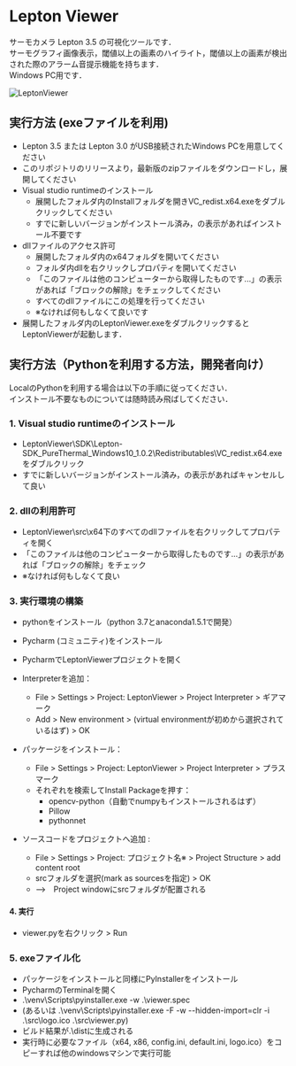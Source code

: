 # Lepton Viewer 
サーモカメラ Lepton 3.5 の可視化ツールです．  
サーモグラフィ画像表示，閾値以上の画素のハイライト，閾値以上の画素が検出された際のアラーム音提示機能を持ちます．  
Windows PC用です．
  
![LeptonViewer](https://github.com/InteractiveGraphicsLab/LeptonViewer/blob/dev_bellalarm/imgs/leptonviewer.gif "LeptonViewer")
  
  
  
## 実行方法 (exeファイルを利用)
- Lepton 3.5 または Lepton 3.0 がUSB接続されたWindows PCを用意してください
- このリポジトリのリリースより，最新版のzipファイルをダウンロードし，展開してください  
- Visual studio runtimeのインストール
  - 展開したフォルダ内のInstallフォルダを開きVC_redist.x64.exeをダブルクリックしてください
  - すでに新しいバージョンがインストール済み，の表示があればインストール不要です
- dllファイルのアクセス許可
  - 展開したフォルダ内のx64フォルダを開いてください
  - フォルダ内dllを右クリックしプロパティを開いてください
  - 「このファイルは他のコンピューターから取得したものです...」の表示があれば「ブロックの解除」をチェックしてください
  - すべてのdllファイルにこの処理を行ってください
  - ※なければ何もしなくて良いです
- 展開したフォルダ内のLeptonViewer.exeをダブルクリックするとLeptonViewerが起動します．
  
  
  
## 実行方法（Pythonを利用する方法，開発者向け）

LocalのPythonを利用する場合は以下の手順に従ってください．  
インストール不要なものについては随時読み飛ばしてください．  

### 1. Visual studio runtimeのインストール  
- LeptonViewer\SDK\Lepton-SDK_PureThermal_Windows10_1.0.2\Redistributables\VC_redist.x64.exeをダブルクリック  
- すでに新しいバージョンがインストール済み，の表示があればキャンセルして良い  

### 2. dllの利用許可
- LeptonViewer\src\x64下のすべてのdllファイルを右クリックしてプロパティを開く
- 「このファイルは他のコンピューターから取得したものです...」の表示があれば「ブロックの解除」をチェック
- ※なければ何もしなくて良い

### 3. 実行環境の構築
- pythonをインストール（python 3.7とanaconda1.5.1で開発）
- Pycharm (コミュニティ)をインストール
- PycharmでLeptonViewerプロジェクトを開く
- Interpreterを追加：
    - File > Settings > Project: LeptonViewer > Project Interpreter > ギアマーク
    - Add > New environment > (virtual environmentが初めから選択されているはず) > OK
- パッケージをインストール：
  - File > Settings > Project: LeptonViewer > Project Interpreter > プラスマーク
  - それぞれを検索してInstall Packageを押す：
    - opencv-python（自動でnumpyもインストールされるはず）
    - Pillow
    - pythonnet

- ソースコードをプロジェクトへ追加 :
  - File > Settings > Project: プロジェクト名※ > Project Structure > add content root
  - srcフォルダを選択(mark as sourcesを指定) > OK
  - -->　Project windowにsrcフォルダが配置される
  
  
  
#### 4. 実行
- viewer.pyを右クリック > Run
  
  
  
### 5. exeファイル化
- パッケージをインストールと同様にPyInstallerをインストール
- PycharmのTerminalを開く
- .\venv\Scripts\pyinstaller.exe -w .\viewer.spec
- (あるいは .\venv\Scripts\pyinstaller.exe -F -w --hidden-import=clr -i .\src\logo.ico .\src\viewer.py)
- ビルド結果が.\distに生成される
- 実行時に必要なファイル（x64, x86, config.ini, default.ini, logo.ico）をコピーすれば他のwindowsマシンで実行可能
  
  
  
  
  
